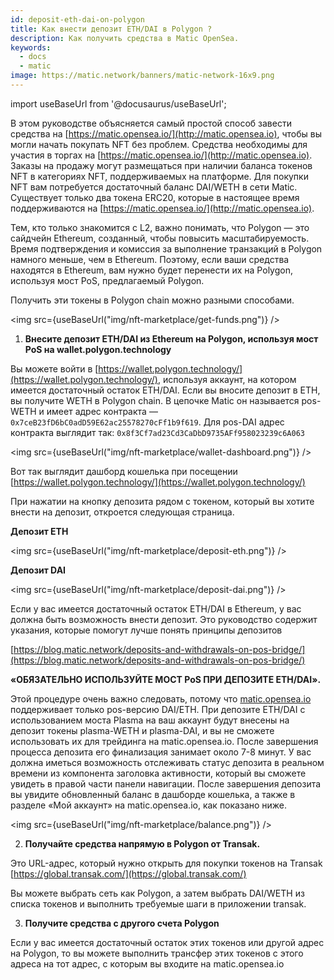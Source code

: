 ```yaml
---
id: deposit-eth-dai-on-polygon
title: Как внести депозит ETH/DAI в Polygon ?
description: Как получить средства в Matic OpenSea.
keywords:
  - docs
  - matic
image: https://matic.network/banners/matic-network-16x9.png
---
```

import useBaseUrl from '@docusaurus/useBaseUrl';

В этом руководстве объясняется самый простой способ завести средства на [https://matic.opensea.io/](http://matic.opensea.io), чтобы вы могли начать покупать NFT без проблем. Средства необходимы для участия в торгах на [https://matic.opensea.io/](http://matic.opensea.io). Заказы на продажу могут размещаться при наличии баланса токенов NFT в категориях NFT, поддерживаемых на платформе. Для покупки NFT вам потребуется достаточный баланс DAI/WETH в сети Matic. Существует только два токена ERC20, которые в настоящее время поддерживаются на [https://matic.opensea.io/](http://matic.opensea.io).

Тем, кто только знакомится с L2, важно понимать, что Polygon — это сайдчейн Ethereum, созданный, чтобы повысить масштабируемость. Время подтверждения и комиссия за выполнение транзакций в Polygon намного меньше, чем в Ethereum. Поэтому, если ваши средства находятся в Ethereum, вам нужно будет перенести их на Polygon, используя мост PoS, предлагаемый Polygon.

Получить эти токены в Polygon chain можно разными способами.

<img src={useBaseUrl("img/nft-marketplace/get-funds.png")} />

1. **Внесите депозит ETH/DAI из Ethereum на Polygon, используя мост PoS на wallet.polygon.technology**

  Вы можете войти в [https://wallet.polygon.technology/](https://wallet.polygon.technology/), используя аккаунт, на котором имеется достаточный остаток ETH/DAI. Если вы вносите депозит в ETH, вы получите WETH в Polygon chain. В цепочке Matic он называется pos-WETH и имеет адрес контракта — `0x7ceB23fD6bC0adD59E62ac25578270cFf1b9f619`. Для pos-DAI адрес контракта выглядит так: `0x8f3Cf7ad23Cd3CaDbD9735AFf958023239c6A063`

<img src={useBaseUrl("img/nft-marketplace/wallet-dashboard.png")} />

Вот так выглядит дашборд кошелька при посещении [https://wallet.polygon.technology/](https://wallet.polygon.technology/)

При нажатии на кнопку депозита рядом с токеном, который вы хотите внести на депозит, откроется следующая страница.

**Депозит ETH**

<img src={useBaseUrl("img/nft-marketplace/deposit-eth.png")} />

**Депозит DAI**

<img src={useBaseUrl("img/nft-marketplace/deposit-dai.png")} />

Если у вас имеется достаточный остаток ETH/DAI в Ethereum, у вас должна быть возможность внести депозит. Это руководство содержит указания, которые помогут лучше понять принципы депозитов

[https://blog.matic.network/deposits-and-withdrawals-on-pos-bridge/](https://blog.matic.network/deposits-and-withdrawals-on-pos-bridge/)

**«ОБЯЗАТЕЛЬНО ИСПОЛЬЗУЙТЕ МОСТ PoS ПРИ ДЕПОЗИТЕ ETH/DAI».**

Этой процедуре очень важно следовать, потому что [matic.opensea.io](http://matic.opensea.io) поддерживает только pos-версию DAI/ETH. При депозите ETH/DAI с использованием моста Plasma на ваш аккаунт будут внесены на депозит токены plasma-WETH и plasma-DAI, и вы не сможете использовать их для трейдинга на matic.opensea.io. После завершения процесса депозита его финализация занимает около 7-8 минут. У вас должна иметься возможность отслеживать статус депозита в реальном времени из компонента заголовка активности, который вы сможете увидеть в правой части панели навигации. После завершения депозита вы увидите обновленный баланс в дашборде кошелька, а также в разделе «Мой аккаунт» на matic.opensea.io, как показано ниже.

<img src={useBaseUrl("img/nft-marketplace/balance.png")} />

2. **Получайте средства напрямую в Polygon от Transak.**

Это URL-адрес, который нужно открыть для покупки токенов на Transak
 [https://global.transak.com/](https://global.transak.com/)

Вы можете выбрать сеть как Polygon, а затем выбрать DAI/WETH из списка токенов и выполнить требуемые шаги в приложении transak.

3. **Получите средства с другого счета Polygon**

Если у вас имеется достаточный остаток этих токенов или другой адрес на Polygon, то вы можете выполнить трансфер этих токенов с этого адреса на тот адрес, с которым вы входите на matic.opensea.io
